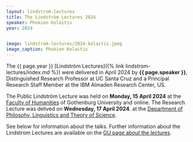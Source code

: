 ```yaml
---
layout: lindstrom-lectures
title: The Lindström Lectures 2024
speaker: Phokion Kolaitis
year: 2024


image: lindstrom-lectures/2024-kolaitis.jpeg
image_caption: Phokion Kolaitis
---
```


The {{ page.year }} [Lindström Lectures]({% link lindstrom-lectures/index.md %}) were delivered in April 2024 by **{{ page.speaker }}**, Distinguished Research Professor at UC Santa Cruz and a Principal Research Staff Member at the IBM Almaden Research Center, US.

The Public Lindström Lecture was held on **Monday, 15 April 2024** at the [Faculty of Humanities](https://www.gu.se/en/humanities) of Gothenburg University and online. 
The Research Lecture was delived on **Wednesday, 17 April 2024**. at the [Department of Philosohy, Linguistics and Theory of Science](https://www.gu.se/en/flov).

See below for information about the talks. 
Further information about the Lindstrom Lectures are available on the [GU page about the lectures](https://www.gu.se/en/flov/the-lindstrom-lectures).
